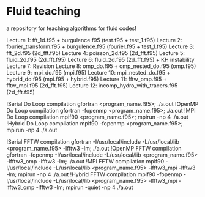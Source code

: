# Fluid teaching
a repository for teaching algorithms for fluid codes!

Lecture 1: fft_1d.f95 + burgulence.f95 (test.f95 + test_1.f95)
Lecture 2: fourier_transform.f95 + burgulence.f95 (fourier.f95 + test_1.f95)
Lecture 3: fft_2d.f95 (2d_fft.f95)
Lecture 4: poisson_2d.f95 (2d_fft.f95)
Lecture 5: fluid_2d.f95 (2d_fft.f95)
Lecture 6: fluid_2d.f95 (2d_fft.f95) + KH instability
Lecture 7: Revision
Lecture 8: omp_do.f95 + omp_nested_do.f95 (omp.f95)
Lecture 9: mpi_do.f95 (mpi.f95)
Lecture 10: mpi_nested_do.f95 + hybrid_do.f95 (mpi.f95 + hybrid.f95)
Lecture 11: fftw_omp.f95 + fftw_mpi.f95 (2d_fft.f95)
Lecture 12: incomp_hydro_with_tracers.f95 (2d_fft.f95)



!Serial Do Loop compilation
gfortran <program_name.f95>; ./a.out
!OpenMP Do Loop compilation
gfortran -fopenmp <program_name.f95>; ./a.out
!MPI Do Loop compilation
mpif90 <program_name.f95>; mpirun -np 4 ./a.out
!Hybrid Do Loop compilation
mpif90 -fopenmp <program_name.f95>; mpirun -np 4 ./a.out

!Serial FFTW compilation
gfortran -I/usr/local/include -L/usr/local/lib <program_name.f95> -lfftw3 -lm; ./a.out
!OpenMP FFTW compilation
gfortran -fopenmp -I/usr/local/include -L/usr/local/lib <program_name.f95> -lfftw3_omp -lfftw3 -lm; ./a.out
!MPI FFTW compilation
mpif90 -I/usr/local/include -L/usr/local/lib <program_name.f95> -lfftw3_mpi -lfftw3 -lm; mpirun -np 4 ./a.out
!Hybrid FFTW compilation
mpif90 -fopenmp -I/usr/local/include -L/usr/local/lib <program_name.f95> -lfftw3_mpi -lfftw3_omp -lfftw3 -lm; mpirun -quiet -np 4 ./a.out

